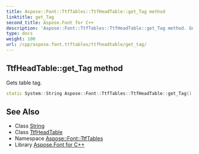 ```yaml
---
title: Aspose::Font::TtfTables::TtfHeadTable::get_Tag method
linktitle: get_Tag
second_title: Aspose.Font for C++
description: 'Aspose::Font::TtfTables::TtfHeadTable::get_Tag method. Gets table tag in C++.'
type: docs
weight: 100
url: /cpp/aspose.font.ttftables/ttfheadtable/get_tag/
---
```

## TtfHeadTable::get_Tag method


Gets table tag.

```cpp
static System::String Aspose::Font::TtfTables::TtfHeadTable::get_Tag()
```

## See Also

* Class [String](../../../system/string/)
* Class [TtfHeadTable](../)
* Namespace [Aspose::Font::TtfTables](../../)
* Library [Aspose.Font for C++](../../../)
